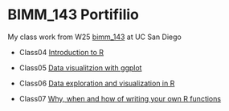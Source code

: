 # BIMM_143 Portifilio

My class work from W25 [bimm_143](https://safiyasayd.github.io/bimm143/) at UC San Diego

- Class04 [Introduction to R](https://htmlpreview.github.io/?https://raw.githubusercontent.com/safiyasayd/bimm143/refs/heads/main/Class_04/Class-4.html)

- Class05 [Data visualitzion with ggplot](https://htmlpreview.github.io/?https://raw.githubusercontent.com/safiyasayd/bimm143/refs/heads/main/class_05/Class05.html)

- Class06 [Data exploration and visualization in R](https://htmlpreview.github.io/?https://raw.githubusercontent.com/safiyasayd/bimm143/refs/heads/main/Class_06/Class06.html)

- Class07 [Why, when and how of writing your own R functions](https://htmlpreview.github.io/?https://raw.githubusercontent.com/safiyasayd/bimm143/refs/heads/main/Class_07/Machinelearning1.html)
